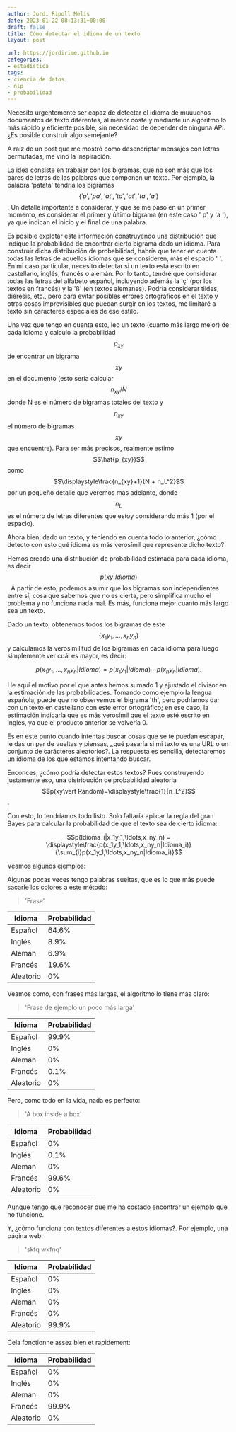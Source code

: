 ```yaml
---
author: Jordi Ripoll Melis
date: 2023-01-22 08:13:31+00:00
draft: false
title: Cómo detectar el idioma de un texto
layout: post

url: https://jordirime.github.io
categories:
- estadística
tags:
- ciencia de datos
- nlp
- probabilidad
---
```


Necesito urgentemente ser capaz de detectar el idioma de muuuchos documentos de texto diferentes, al menor coste y mediante un algoritmo lo más rápido y eficiente posible, sin necesidad de depender de ninguna API. ¿Es posible construir algo semejante?

A raíz de un post que me mostró cómo desencriptar mensajes con letras permutadas, me vino la inspiración.

La idea consiste en trabajar con los bigramas, que no son más que los pares de letras de las palabras que componen un texto. Por ejemplo, la palabra 'patata' tendría los bigramas $$\{' p', 'pa', 'at', 'ta', 'at', 'ta', 'a '\}$$. Un detalle importante a considerar, y que se me pasó en un primer momento, es considerar el primer y último bigrama (en este caso ' p' y 'a '), ya que indican el inicio y el final de una palabra.

Es posible explotar esta información construyendo una distribución que indique la probabilidad de encontrar cierto bigrama dado un idioma. Para construir dicha distribución de probabilidad, habría que tener en cuenta todas las letras de aquellos idiomas que se consideren, más el espacio ' '. En mi caso particular, necesito detectar si un texto está escrito en castellano, inglés, francés o alemán. Por lo tanto, tendré que considerar todas las letras del alfabeto español, incluyendo además la 'ç' (por los textos en francés) y la 'ß' (en textos alemanes). Podría considerar tildes, diéresis, etc., pero para evitar posibles errores ortográficos en el texto y otras cosas imprevisibles que puedan surgir en los textos, me limitaré a texto sin caracteres especiales de ese estilo.

Una vez que tengo en cuenta esto, leo un texto (cuanto más largo mejor) de cada idioma y calculo la probabilidad $$p_{xy}$$ de encontrar un bigrama $$xy$$ en el documento (esto sería calcular $$n_{xy}/N$$ donde N es el número de bigramas totales del texto y $$n_{xy}$$ el número de bigramas $$xy$$ que encuentre). Para ser más precisos, realmente estimo $$\hat{p_{xy}}$$ como $$\displaystyle\frac{n_{xy}+1}{N + n_L^2}$$ por un pequeño detalle que veremos más adelante, donde $$n_L$$ es el número de letras diferentes que estoy considerando más 1 (por el espacio).

Ahora bien, dado un texto, y teniendo en cuenta todo lo anterior, ¿cómo detecto con esto qué idioma es más verosímil que represente dicho texto? 

Hemos creado una distribución de probabilidad estimada para cada idioma, es decir $$p(xy\vert Idioma)$$. A partir de esto, podemos asumir que los bigramas son independientes entre sí, cosa que sabemos que no es cierta, pero simplifica mucho el problema y no funciona nada mal. Es más, funciona mejor cuanto más largo sea un texto.

Dado un texto, obtenemos todos los bigramas de este $$\{x_1y_1,\ldots,x_ny_n\}$$ y calculamos la verosimilitud de los bigramas en cada idioma para luego simplemente ver cuál es mayor, es decir:

$$p(x_1y_1,\ldots,x_ny_n|Idioma) = p(x_1y_1|Idioma)\cdots p(x_ny_n|Idioma).$$

He aquí el motivo por el que antes hemos sumado 1 y ajustado el divisor en la estimación de las probabilidades. Tomando como ejemplo la lengua española, puede que no observemos el bigrama 'th', pero podríamos dar con un texto en castellano con este error ortográfico; en ese caso, la estimación indicaría que es más verosímil que el texto esté escrito en inglés, ya que el producto anterior se volvería 0.

Es en este punto cuando intentas buscar cosas que se te puedan escapar, le das un par de vueltas y piensas, ¿qué pasaría si mi texto es una URL o un conjunto de carácteres aleatorios?. La respuesta es sencilla, detectaremos un idioma de los que estamos intentando buscar. 

Enconces, ¿cómo podría detectar estos textos? Pues construyendo justamente eso, una distribución de probabilidad aleatoria $$p(xy\vert Random)=\displaystyle\frac{1}{n_L^2}$$.

Con esto, lo tendríamos todo listo. Solo faltaría aplicar la regla del gran Bayes para calcular la probabilidad de que el texto sea de cierto idioma:

$$p(Idioma_i|x_1y_1,\ldots,x_ny_n) = \displaystyle\frac{p(x_1y_1,\ldots,x_ny_n|Idioma_i)}{\sum_{i}p(x_1y_1,\ldots,x_ny_n|Idioma_i)}$$

Veamos algunos ejemplos:

Algunas pocas veces tengo palabras sueltas, que es lo que más puede sacarle los colores a este método:

> 'Frase'

| Idioma    | Probabilidad |
|-----------|--------------|
| Español   | 64.6%        |
| Inglés    | 8.9%         |
| Alemán    | 6.9%         |
| Francés   | 19.6%        |
| Aleatorio | 0%           |

Veamos como, con frases más largas, el algoritmo lo tiene más claro:

> 'Frase de ejemplo un poco más larga'

| Idioma    | Probabilidad |
|-----------|--------------|
| Español   | 99.9%        |
| Inglés    | 0%           |
| Alemán    | 0%           |
| Francés   | 0.1%         |
| Aleatorio | 0%           |

Pero, como todo en la vida, nada es perfecto:

> 'A box inside a box'

| Idioma    | Probabilidad |
|-----------|--------------|
| Español   | 0%           |
| Inglés    | 0.1%         |
| Alemán    | 0%           |
| Francés   | 99.6%        |
| Aleatorio | 0%           |

Aunque tengo que reconocer que me ha costado encontrar un ejemplo que no funcione.

Y, ¿cómo funciona con textos diferentes a estos idiomas?. Por ejemplo, una página web:

> 'skfq wkfnq'

| Idioma    | Probabilidad |
|-----------|--------------|
| Español   | 0%           |
| Inglés    | 0%           |
| Alemán    | 0%           |
| Francés   | 0%           |
| Aleatorio | 99.9%         |

Cela fonctionne assez bien et rapidement:

| Idioma    | Probabilidad |
|-----------|--------------|
| Español   | 0%           |
| Inglés    | 0%           |
| Alemán    | 0%           |
| Francés   | 99.9%         |
| Aleatorio | 0%           |
